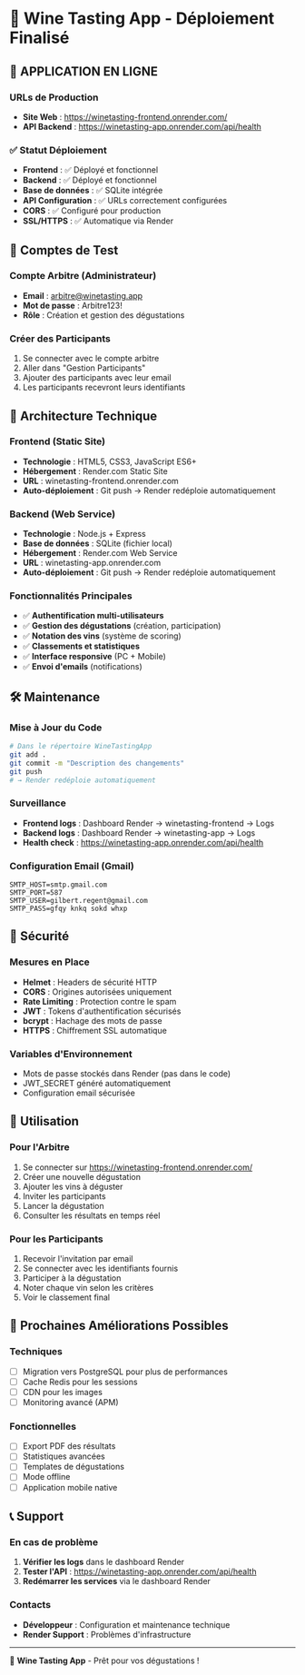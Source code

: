 # 🎉 Wine Tasting App - Déploiement Finalisé

## 🚀 APPLICATION EN LIGNE

### URLs de Production
- **Site Web** : https://winetasting-frontend.onrender.com/
- **API Backend** : https://winetasting-app.onrender.com/api/health

### ✅ Statut Déploiement
- **Frontend** : ✅ Déployé et fonctionnel
- **Backend** : ✅ Déployé et fonctionnel  
- **Base de données** : ✅ SQLite intégrée
- **API Configuration** : ✅ URLs correctement configurées
- **CORS** : ✅ Configuré pour production
- **SSL/HTTPS** : ✅ Automatique via Render

## 👤 Comptes de Test

### Compte Arbitre (Administrateur)
- **Email** : arbitre@winetasting.app
- **Mot de passe** : Arbitre123!
- **Rôle** : Création et gestion des dégustations

### Créer des Participants
1. Se connecter avec le compte arbitre
2. Aller dans "Gestion Participants" 
3. Ajouter des participants avec leur email
4. Les participants recevront leurs identifiants

## 🔧 Architecture Technique

### Frontend (Static Site)
- **Technologie** : HTML5, CSS3, JavaScript ES6+
- **Hébergement** : Render.com Static Site
- **URL** : winetasting-frontend.onrender.com
- **Auto-déploiement** : Git push → Render redéploie automatiquement

### Backend (Web Service)  
- **Technologie** : Node.js + Express
- **Base de données** : SQLite (fichier local)
- **Hébergement** : Render.com Web Service
- **URL** : winetasting-app.onrender.com
- **Auto-déploiement** : Git push → Render redéploie automatiquement

### Fonctionnalités Principales
- ✅ **Authentification multi-utilisateurs**
- ✅ **Gestion des dégustations** (création, participation)
- ✅ **Notation des vins** (système de scoring)
- ✅ **Classements et statistiques**
- ✅ **Interface responsive** (PC + Mobile)
- ✅ **Envoi d'emails** (notifications)

## 🛠️ Maintenance

### Mise à Jour du Code
```bash
# Dans le répertoire WineTastingApp
git add .
git commit -m "Description des changements"
git push
# → Render redéploie automatiquement
```

### Surveillance
- **Frontend logs** : Dashboard Render → winetasting-frontend → Logs
- **Backend logs** : Dashboard Render → winetasting-app → Logs
- **Health check** : https://winetasting-app.onrender.com/api/health

### Configuration Email (Gmail)
```env
SMTP_HOST=smtp.gmail.com
SMTP_PORT=587
SMTP_USER=gilbert.regent@gmail.com
SMTP_PASS=gfqy knkq sokd whxp
```

## 🔐 Sécurité

### Mesures en Place
- **Helmet** : Headers de sécurité HTTP
- **CORS** : Origines autorisées uniquement
- **Rate Limiting** : Protection contre le spam
- **JWT** : Tokens d'authentification sécurisés
- **bcrypt** : Hachage des mots de passe
- **HTTPS** : Chiffrement SSL automatique

### Variables d'Environnement
- Mots de passe stockés dans Render (pas dans le code)
- JWT_SECRET généré automatiquement
- Configuration email sécurisée

## 📱 Utilisation

### Pour l'Arbitre
1. Se connecter sur https://winetasting-frontend.onrender.com/
2. Créer une nouvelle dégustation
3. Ajouter les vins à déguster
4. Inviter les participants
5. Lancer la dégustation
6. Consulter les résultats en temps réel

### Pour les Participants  
1. Recevoir l'invitation par email
2. Se connecter avec les identifiants fournis
3. Participer à la dégustation
4. Noter chaque vin selon les critères
5. Voir le classement final

## 🎯 Prochaines Améliorations Possibles

### Techniques
- [ ] Migration vers PostgreSQL pour plus de performances
- [ ] Cache Redis pour les sessions
- [ ] CDN pour les images
- [ ] Monitoring avancé (APM)

### Fonctionnelles
- [ ] Export PDF des résultats
- [ ] Statistiques avancées
- [ ] Templates de dégustations
- [ ] Mode offline
- [ ] Application mobile native

## 📞 Support

### En cas de problème
1. **Vérifier les logs** dans le dashboard Render
2. **Tester l'API** : https://winetasting-app.onrender.com/api/health
3. **Redémarrer les services** via le dashboard Render

### Contacts
- **Développeur** : Configuration et maintenance technique
- **Render Support** : Problèmes d'infrastructure

---

🍷 **Wine Tasting App** - Prêt pour vos dégustations !